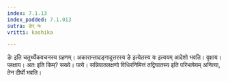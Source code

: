 ```yaml
---
index: 7.1.13
index_padded: 7.1.013
sutra: ङेर् यः
vritti: kashika

---
```

ङेः इति चतुर्थ्येकवचनस्य ग्रहणम्। अकारान्तादङ्गादुत्तरस्य ङे इत्येतस्य यः इत्ययम् आदेशो भवति। वृक्षाय। प्लक्षाय। अतः इति किम्? सख्ये। पत्ये। सन्निपातलक्षणो विधिरनिमित्तं तद्विघातस्य इति परिभाषेयम् अनित्या, तेन दीर्घो भवति।